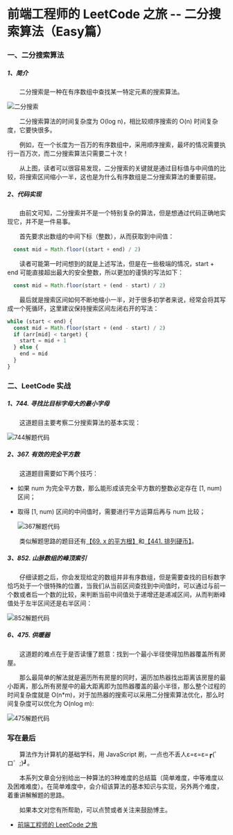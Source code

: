 # 前端工程师的 LeetCode 之旅 -- 二分搜索算法（Easy篇）

### 一、二分搜索算法
 
##### 1、简介

  &emsp;&emsp;二分搜索是一种在有序数组中查找某一特定元素的搜索算法。

  ![二分搜索](./Binary_search_into_array.png)

  &emsp;&emsp;二分搜索算法的时间复杂度为 O(log n)，相比较顺序搜索的 O(n) 时间复杂度，它要快很多。

  &emsp;&emsp;例如，在一个长度为一百万的有序数组中，采用顺序搜索，最坏的情况需要执行一百万次，而二分搜索算法只需要二十次！

  &emsp;&emsp;从上图，读者可以很容易发现，二分搜索的关键就是通过目标值与中间值的比较，将搜索区间缩小一半，这也是为什么有序数组是二分搜索算法的重要前提。

##### 2、代码实现

  &emsp;&emsp;由前文可知，二分搜索并不是一个特别复杂的算法，但是想通过代码正确地实现它，并不是一件易事。

  &emsp;&emsp;首先要求出数组的中间下标（整数），从而获取到中间值：

```JavaScript
  const mid = Math.floor((start + end) / 2)
```

  &emsp;&emsp;读者可能第一时间想到的就是上述写法，但是在一些极端的情况，start + end 可能直接超出最大的安全整数，所以更加的谨慎的写法如下：

```JavaScript
  const mid = Math.floor(start + (end - start) / 2)
```

  &emsp;&emsp;最后就是搜索区间如何不断地缩小一半，对于很多初学者来说，经常会将其写成一个死循环，这里建议保持搜索区间左闭右开的写法：

```JavaScript
while (start < end) {
  const mid = Math.floor(start + (end - start) / 2)
  if (arr[mid] < target) {
    start = mid + 1
  } else {
    end = mid
  }
}
```

### 二、LeetCode 实战

##### 1、744. 寻找比目标字母大的最小字母

  &emsp;&emsp;这道题目主要考察二分搜索算法的基本实现：

  ![744解题代码](./744.png)

##### 2、367. 有效的完全平方数

  &emsp;&emsp;这道题目需要如下两个技巧：
  
- 如果 num 为完全平方数，那么能形成该完全平方数的整数必定存在 [1, num) 区间；
- 取得 [1, num) 区间的中间值时，需要进行平方运算后再与 num 比较；

  ![367解题代码](./367.png)

&emsp;&emsp;类似解题思路的题目还有[【69. x 的平方根】](https://leetcode-cn.com/problems/sqrtx/)和[【441. 排列硬币】](https://leetcode-cn.com/problems/arranging-coins/)。

##### 3、852. 山脉数组的峰顶索引

  &emsp;&emsp;仔细读题之后，你会发现给定的数组并非有序数组，但是需要查找的目标数字恰巧处于一个很特殊的位置，当我们从当前区间查找到中间值时，可以通过与前一个数或者后一个数的比较，来判断当前中间值处于递增还是递减区间，从而判断峰值处于左半区间还是右半区间：

  ![852解题代码](./852.png)

##### 6、475. 供暖器

  &emsp;&emsp;这道题的难点在于是否读懂了题意：找到一个最小半径使得加热器覆盖所有房屋。

  &emsp;&emsp;那么最简单的解法就是遍历所有房屋的同时，遍历加热器找出距离该房屋的最小距离，那么所有房屋中的最大距离即为加热器覆盖的最小半径，那么整个过程的时间复杂度就是 O(n*m)，对于加热器的搜索可以采用二分搜索算法优化，那么时间复杂度可以优化为 O(nlog m):

  ![475解题代码](./475.png)


### 写在最后

  &emsp;&emsp;算法作为计算机的基础学科，用 JavaScript 刷，一点也不丢人ε=ε=ε=┏(゜ロ゜;)┛。

  &emsp;&emsp;本系列文章会分别给出一种算法的3种难度的总结篇（简单难度，中等难度以及困难难度）。在简单难度中，会介绍该算法的基本知识与实现，另外两个难度，着重讲解解题的思路。
  
  &emsp;&emsp;如果本文对您有所帮助，可以点赞或者关注来鼓励博主。


- [前端工程师的 LeetCode 之旅](https://github.com/15751165579/LeetCode)

